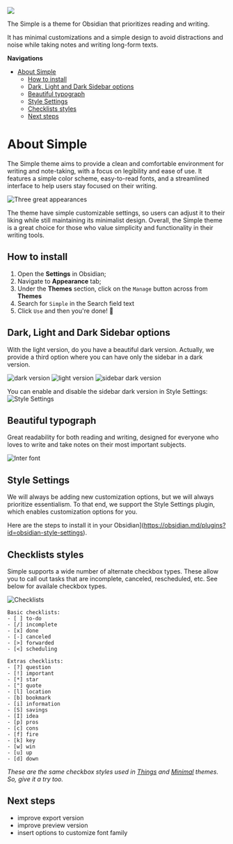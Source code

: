 ![](https://i.imgur.com/e7XSVZz.png)

The Simple is a theme for Obsidian that prioritizes reading and writing. 

It has minimal customizations and a simple design to avoid distractions and noise while taking notes and writing long-form texts. 

**Navigations**

- [About Simple](#about-simple)
  - [How to install](#how-to-install)
  - [Dark, Light and Dark Sidebar options](#dark-light-and-dark-sidebar-options)
  - [Beautiful typograph](#beautiful-typograph)
  - [Style Settings](#style-settings)
  - [Checklists styles](#checklists-styles)
  - [Next steps](#next-steps)

# About Simple

The Simple theme aims to provide a clean and comfortable environment for writing and note-taking, with a focus on legibility and ease of use. It features a simple color scheme, easy-to-read fonts, and a streamlined interface to help users stay focused on their writing. 

![Three great appearances](https://i.imgur.com/A0UpjFL.png)

The theme have simple customizable settings, so users can adjust it to their liking while still maintaining its minimalist design. Overall, the Simple theme is a great choice for those who value simplicity and functionality in their writing tools.

## How to install

1. Open the **Settings** in Obsidian;
1. Navigate to **Appearance** tab;
1. Under the **Themes** section, click on the `Manage` button across from **Themes**
1. Search for `Simple` in the Search field text
1. Click `Use` and then you're done! 🎉


## Dark, Light and Dark Sidebar options

With the light version, do you have a beautiful dark version. Actually, we provide a third option where you can have only the sidebar in a dark version.

![dark version](https://i.imgur.com/TTPYnr7.png)
![light version](https://i.imgur.com/4e0zPKl.png)
![sidebar dark version](https://i.imgur.com/GTQgODe.png)

You can enable and disable the sidebar dark version in Style Settings:
![Style Settings](https://i.imgur.com/2HdUUBy.png)


## Beautiful typograph

Great readability for both reading and writing, designed for everyone who loves to write and take notes on their most important subjects.

![Inter font](https://i.imgur.com/Leu8bmI.png)


## Style Settings

We will always be adding new customization options, but we will always prioritize essentialism. To that end, we support the Style Settings plugin, which enables customization options for you. 

Here are the steps to install it in your Obsidian](https://obsidian.md/plugins?id=obsidian-style-settings).

## Checklists styles
Simple supports a wide number of alternate checkbox types. These allow you to call out tasks that are incomplete, canceled, rescheduled, etc. See below for availale checkbox types.


![Checklists](https://i.imgur.com/ZSyJEt8.png)

```
Basic checklists:
- [ ] to-do
- [/] incomplete
- [x] done
- [-] canceled
- [>] forwarded
- [<] scheduling

Extras checklists:
- [?] question
- [!] important
- [*] star
- ["] quote
- [l] location
- [b] bookmark
- [i] information
- [S] savings
- [I] idea
- [p] pros
- [c] cons
- [f] fire
- [k] key
- [w] win
- [u] up
- [d] down
```

_These are the same checkbox styles used in [Things](https://github.com/colineckert/obsidian-things) and [Minimal](https://minimal.guide/Block+types/Checklists#Checkbox+styling) themes. So, give it a try too._



## Next steps

- improve export version
- improve preview version
- insert options to customize font family